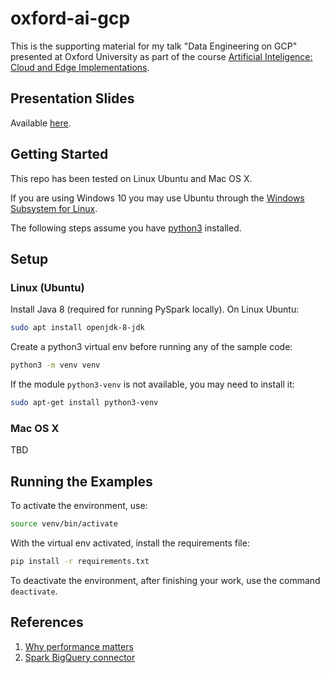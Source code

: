 # oxford-ai-gcp

This is the supporting material for my talk "Data Engineering on GCP" presented at Oxford University as part of the course [Artificial Inteligence: Cloud and Edge Implementations](https://www.conted.ox.ac.uk/courses/artificial-intelligence-cloud-and-edge-implementations).

## Presentation Slides

Available [here](https://docs.google.com/presentation/d/e/2PACX-1vRSAZF5AC0PBygUwV2o6op79VizoSJy3xKVuG03iG_IzDoQx631kFzL2T4eN8kYGy9nU8U8VeeD4icc/pub?start=false&loop=false&delayms=3000).

## Getting Started

This repo has been tested on Linux Ubuntu and Mac OS X.

If you are using Windows 10 you may use Ubuntu through the [Windows Subsystem for Linux](https://docs.microsoft.com/en-us/windows/wsl/install-win10).

The following steps assume you have [python3](https://www.python.org/downloads/) installed.

## Setup

### Linux (Ubuntu)

Install Java 8 (required for running PySpark locally). On Linux Ubuntu:

```sh
sudo apt install openjdk-8-jdk
```

Create a python3 virtual env before running any of the sample code:

```sh
python3 -m venv venv
```

If the module `python3-venv` is not available, you may need to install it:

```sh
sudo apt-get install python3-venv
```

### Mac OS X

TBD

## Running the Examples

To activate the environment, use:

```sh
source venv/bin/activate
```

With the virtual env activated, install the requirements file:

```sh
pip install -r requirements.txt
```

To deactivate the environment, after finishing your work, use the command `deactivate`.

## References

1. [Why performance matters](https://developers.google.com/web/fundamentals/performance/why-performance-matters)
1. [Spark BigQuery connector](https://github.com/GoogleCloudDataproc/spark-bigquery-connector)
